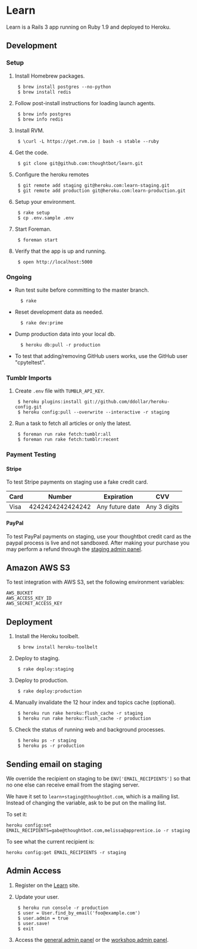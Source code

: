 # Learn

Learn is a Rails 3 app running on Ruby 1.9 and deployed to Heroku.

## Development

### Setup

1. Install Homebrew packages.

        $ brew install postgres --no-python
        $ brew install redis

2. Follow post-install instructions for loading launch agents.

        $ brew info postgres
        $ brew info redis

3. Install RVM.

        $ \curl -L https://get.rvm.io | bash -s stable --ruby

4. Get the code.

        $ git clone git@github.com:thoughtbot/learn.git

5. Configure the heroku remotes

        $ git remote add staging git@heroku.com:learn-staging.git
        $ git remote add production git@heroku.com:learn-production.git

6. Setup your environment.

        $ rake setup
        $ cp .env.sample .env

7. Start Foreman.

        $ foreman start

8. Verify that the app is up and running.

        $ open http://localhost:5000

### Ongoing

* Run test suite before committing to the master branch.

        $ rake

* Reset development data as needed.

        $ rake dev:prime

* Dump production data into your local db.

        $ heroku db:pull -r production

* To test that adding/removing GitHub users works, use the GitHub user
  "cpyteltest".

### Tumblr Imports

1. Create `.env` file with `TUMBLR_API_KEY`.

        $ heroku plugins:install git://github.com/ddollar/heroku-config.git
        $ heroku config:pull --overwrite --interactive -r staging

2. Run a task to fetch all articles or only the latest.

        $ foreman run rake fetch:tumblr:all
        $ foreman run rake fetch:tumblr:recent

### Payment Testing

#### Stripe

To test Stripe payments on staging use a fake credit card.

<table>
  <thead>
    <tr>
      <th>Card</th>
      <th>Number</th>
      <th>Expiration</th>
      <th>CVV</th>
    </tr>
  </thead>
  <tbody>
    <tr>
      <td>Visa</td>
      <td>4242424242424242</td>
      <td>Any future date</td>
      <td>Any 3 digits</td>
    </tr>
  </tbody>
</table>

#### PayPal

To test PayPal payments on staging, use your thoughtbot credit card as the
paypal process is live and not sandboxed. After making your purchase you may
perform a refund through the
[staging admin panel](http://learn-staging.herokuapp.com/admin/purchase).


## Amazon AWS S3

To test integration with AWS S3, set the following environment variables:

    AWS_BUCKET
    AWS_ACCESS_KEY_ID
    AWS_SECRET_ACCESS_KEY

## Deployment

1. Install the Heroku toolbelt.

        $ brew install heroku-toolbelt

2. Deploy to staging.

        $ rake deploy:staging

3. Deploy to production.

        $ rake deploy:production

4. Manually invalidate the 12 hour index and topics cache (optional).

        $ heroku run rake heroku:flush_cache -r staging
        $ heroku run rake heroku:flush_cache -r production

5. Check the status of running web and background processes.

        $ heroku ps -r staging
        $ heroku ps -r production

## Sending email on staging

We override the recipient on staging to be `ENV['EMAIL_RECIPIENTS']` so that no
one else can receive email from the staging server.

We have it set to `learn+staging@thoughtbot.com`, which is a mailing list.
Instead of changing the variable, ask to be put on the mailing list.

To set it:

    heroku config:set EMAIL_RECIPIENTS=gabe@thoughtbot.com,melissa@apprentice.io -r staging

To see what the current recipient is:

    heroku config:get EMAIL_RECIPIENTS -r staging

## Admin Access

1. Register on the [Learn](http://learn.thoughtbot.com/sign_up) site.

2. Update your user.

        $ heroku run console -r production
        $ user = User.find_by_email('foo@example.com')
        $ user.admin = true
        $ user.save!
        $ exit

3. Access the [general admin panel](http://learn.thoughtbot.com/admin) or
   the [workshop admin panel](http://learn.thoughtbot.com/admin).
